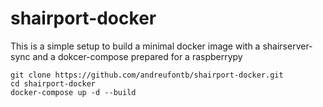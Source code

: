 # shairport-docker

This is a simple setup to build a minimal docker image with a shairserver-sync and a dokcer-compose prepared for a raspberrypy

``` shell
git clone https://github.com/andreufontb/shairport-docker.git
cd shairport-docker
docker-compose up -d --build
```
